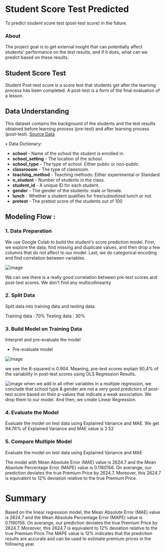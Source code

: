 # Student Score Test Predicted
To predict student score test (post-test score) in the future.

### About 

The project goal is to get external insight that can potentially affect students' performance on the test results, and if it does, what can we predict based on these results.

## Student Score Test
Student Post-test score is a score test that students get after the learning process has been completed. A post-test is a form of the final evaluation of a lesson.

## Data Understanding


This dataset contains the background of the students and the test results obtained before learning process (pre-test) and after learning process (post-test). 
[Source Data](https://www.kaggle.com/kwadwoofosu/predict-test-scores-of-students)

•	Data Dictionary:

*   **school** - Name of the school the student is enrolled in.
*   **school_setting** - The location of the school.
*   **school_type** - The type of school. Either public or non-public.
*   **classrooom** - The type of classroom.
*   **teaching_method** - Teaching methods: Either experimental or Standard.
*   **n_student** - Number of students in the class.
*   **student_id** - A unique ID for each student.
*   **gender** - The gender of the students: male or female.
*   **lunch** - Whether a student qualifies for free/subsidized lunch or not.
*   **pretest** - The pretest score of the students out of 100

## Modeling Flow : 

### 1. Data Preparation

 We use Google Colab to build the student's score prediction model. First, we explore the data, find missing and duplicate values, and then drop a few columns that do not affect to our model. Last, we do categorical encoding and find correlation between variables.
 
 ![image](https://beeimg.com/images/u76128354922.png)
 
We can see there is a really good correlation between pre-test scores and post-test scores. We don't find any multicollinearity
 
### 2. Split Data
 Split data into training data and testing data:
 
Training data : 70%
Testing data : 30%
 
### 3. Build Model on Training Data
  
 Interpret and pre-evaluate the model
  
 - Pre-evaluate model
 
![image](https://beeimg.com/images/i28440240472.png)

we see the R-squared is 0.904. Meaning, pre-test scores explain 90,4% of the variability in post-test scores using OLS Regression Results.
  
![image](https://beeimg.com/images/g18245817892.png)
when we add in all other variables in a multiple regression, we conclude that school type & gender are not a very good predictors of post-test score based on their p-values that indicate a weak association. We drop them to our model. And then, we create Linear Regression.
    
### 4. Evaluate the Model
   Evaluate the model on test data using Explained Variance and MAE. We get 94.76% of Explained Variance and MAE value is 2.52
 
   
### 5. Compare Multiple Model
   Evaluate the model on test data using Explained Variance and MAE
   
The model with Mean Absolute Error (MAE) value is 2624.7 and the Mean Absolute Percentage Error (MAPE) value is 0.1160156. 
On averange, our prediction deviates the true Premium Price by 2624.7. Moreover, this 2624.7 is equivalent to 12% deviation relative to the true Premium Price.

# Summary

Based on the linear regression model, the Mean Absolute Error (MAE) value is 2624.7 and the Mean Absolute Percentage Error (MAPE) value is 0.1160156. On averange, our prediction deviates the true Premium Price by 2624.7. Moreover, this 2624.7 is equivalent to 12% deviation relative to the true Premium Price.The MAPE value is 12% indicates that the prediction results are accurate and can be used to estimate premium prices in the following year. 
